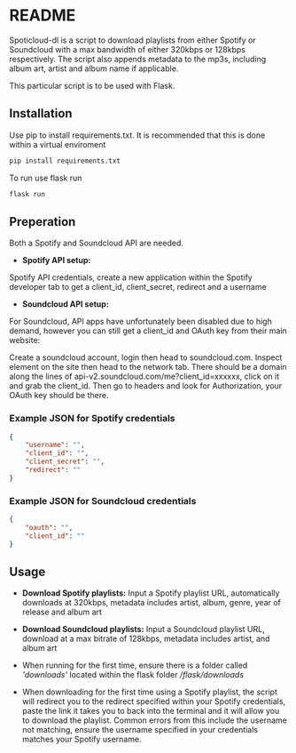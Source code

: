 # README

Spoticloud-dl is a script to download playlists from either Spotify or Soundcloud with a max bandwidth of either 320kbps or 128kbps respectively. The script also appends metadata to the mp3s, including album art, artist and album name if applicable. 

This particular script is to be used with Flask.

## Installation

Use pip to install requirements.txt. It is recommended that this is done within a virtual enviroment

```bash
pip install requirements.txt
```

To run use flask run

```bash
flask run
```


## Preperation

Both a Spotify and Soundcloud API are needed.

- **Spotify API setup:**

Spotify API credentials, create a new application within the Spotify developer tab to get a client_id, client_secret, redirect and a username

- **Soundcloud API setup:**

For Soundcloud, API apps have unfortunately been disabled due to high demand, however you can still get a client_id and OAuth key from their main website:

Create a soundcloud account, login then head to soundcloud.com. Inspect element on the site then head to the network tab. There should be a domain along the lines of api-v2.soundcloud.com/me?client_id=xxxxxx, click on it and grab the client_id. Then go to headers and look for Authorization, your OAuth key should be there.

### Example JSON for Spotify credentials

```json
{
    "username": "",
    "client_id": "",
    "client_secret": "",
    "redirect": ""
}
```

### Example JSON for Soundcloud credentials

```json
{
	"oauth": "", 
	"client_id": ""
}
```

## Usage

- **Download Spotify playlists:** Input a Spotify playlist URL, automatically downloads at 320kbps, metadata includes artist, album, genre, year of release and album art

- **Download Soundcloud playlists:** Input a Soundcloud playlist URL, download at a max bitrate of 128kbps, metadata includes artist, and album art

- When running for the first time, ensure there is a folder called *'downloads'* located within the flask folder */flask/downloads*

- When downloading for the first time using a Spotify playlist, the script will redirect you to the redirect specified within your Spotify credentials, paste the link it takes you to back into the terminal and it will allow you to download the playlist. Common errors from this include the username not matching, ensure the username specified in your credentials matches your Spotify username.